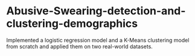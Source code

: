 # Abusive-Swearing-detection-and-clustering-demographics
Implemented a logistic regression model and a K-Means clustering model from scratch and applied them on two real-world datasets.
